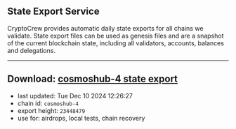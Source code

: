 ## State Export Service
CryptoCrew provides automatic daily state exports for all chains we validate. State export files can be used as genesis files and are a snapshot of the current blockchain state, including all validators, accounts, balances and delegations.

---
**Download: [cosmoshub-4 state export](https://dl-eu2.ccvalidators.com/SERVICE/cosmoshub/cosmoshub-4_export_23448479.json)**
---

- last updated: Tue Dec 10 2024 12:26:27
- chain id: `cosmoshub-4`
- export height: `23448479`
- use for: airdrops, local tests, chain recovery
